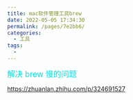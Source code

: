 ```yaml
---
title: mac软件管理工具brew
date: 2022-05-05 17:34:30
permalink: /pages/7e2bb6/
categories:
  - 工具
tags:
  -
---
```


<font color=#00dddd size=4>解决 brew 慢的问题</font>

https://zhuanlan.zhihu.com/p/324691527

